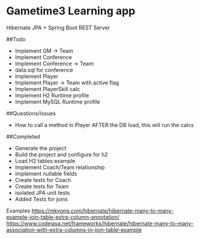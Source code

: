 # Gametime3 Learning app
Hibernate JPA + Spring Boot REST Server


##Todo
* Implement GM -> Team
* Implement Conference
* Implement Conference -> Team
* data.sql for conference
* Implement Player
* Implement Player -> Team with active flag
* Implement PlayerSkill calc
* Implement H2 Runtime profile
* Implement MySQL Runtime profile


##Questions/Issues
*  How to call a method in Player AFTER the DB load, this will run the calcs

    
##Completed
* Generate the project
* Build the project and configure for h2
* Load H2 tables example
* Implement Coach/Team relationship
* Implement nullable fields
* Create tests for Coach
* Create tests for Team
* isolated JPA unit tests
* Added Tests for joins

Examples
https://mkyong.com/hibernate/hibernate-many-to-many-example-join-table-extra-column-annotation/
https://www.codejava.net/frameworks/hibernate/hibernate-many-to-many-association-with-extra-columns-in-join-table-example

